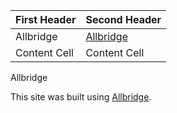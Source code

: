 



| First Header  | Second Header |
| ------------- | ------------- |
| Allbridge     | [Allbridge](https://hackenproof.com/allbridge)  |
| Content Cell  | Content Cell  |

Allbridge

This site was built using [Allbridge](https://hackenproof.com/allbridge).

